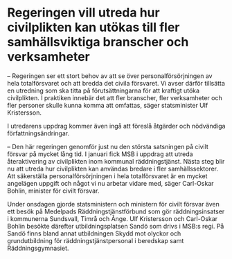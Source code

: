 # Regeringen vill utreda hur civilplikten kan utökas till fler samhällsviktiga branscher och verksamheter

– Regeringen ser ett stort behov av att se över personalförsörjningen av hela totalförsvaret och att bredda det civila försvaret. Vi avser därför tillsätta en utredning som ska titta på förutsättningarna för att kraftigt utöka civilplikten. I praktiken innebär det att fler branscher, fler verksamheter och fler personer skulle kunna komma att omfattas, säger statsminister Ulf Kristersson.

I utredarens uppdrag kommer även ingå att föreslå åtgärder och nödvändiga författningsändringar.

– Den här regeringen genomför just nu den största satsningen på civilt försvar på mycket lång tid. I januari fick MSB i uppdrag att utreda återaktivering av civilplikten inom kommunal räddningstjänst. Nästa steg blir nu att utreda hur civilplikten kan användas bredare i fler samhällssektorer. Att säkerställa personalförsörjningen i hela totalförsvaret är en mycket angelägen uppgift och något vi nu arbetar vidare med, säger Carl-Oskar Bohlin, minister för civilt försvar.

Under onsdagen gjorde statsministern och ministern för civilt försvar även ett besök på Medelpads Räddningstjänstförbund som gör räddningsinsatser i kommunerna Sundsvall, Timrå och Ånge. Ulf Kristersson och Carl-Oskar Bohlin besökte därefter utbildningsplatsen Sandö som drivs i MSB:s regi. På Sandö finns bland annat utbildningen Skydd mot olyckor och grundutbildning för räddningstjänstpersonal i beredskap samt Räddningsgymnasiet.
